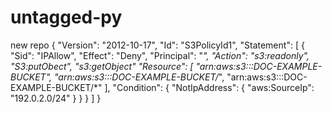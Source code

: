 # untagged-py
new repo
{
    "Version": "2012-10-17",
    "Id": "S3PolicyId1",
    "Statement": [
        {
            "Sid": "IPAllow",
            "Effect": "Deny",
            "Principal": "*",
            "Action": "s3:readonly",
                      "S3:putObect",
                      "s3:getObject"
            "Resource": [
                "arn:aws:s3:::DOC-EXAMPLE-BUCKET",
                "arn:aws:s3:::DOC-EXAMPLE-BUCKET/*",
                "arn:aws:s3:::DOC-EXAMPLE-BUCKET/*"
            ],
            "Condition": {
                "NotIpAddress": {
                    "aws:SourceIp": "192.0.2.0/24"
                }
            }
        }
    ]
}
